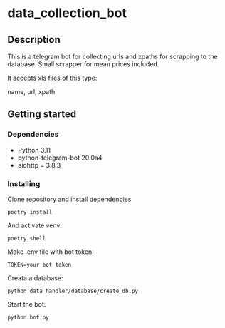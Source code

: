 # data_collection_bot

## Description

This is a telegram bot for collecting urls and xpaths for scrapping to the database.
Small scrapper for mean prices included.

It accepts xls files of this type:

name, url, xpath

## Getting started


### Dependencies

* Python 3.11
* python-telegram-bot 20.0a4
* aiohttp = 3.8.3

### Installing

Clone repository and install dependencies

```
poetry install
```

And activate venv:

```
poetry shell
```

Make .env file with bot token:

```
TOKEN=your bot token
```

Creata a database:

```
python data_handler/database/create_db.py
```

Start the bot:

```
python bot.py
```